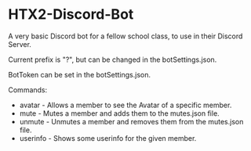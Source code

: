 # HTX2-Discord-Bot
A very basic Discord bot for a fellow school class, to use in their Discord Server.

Current prefix is "?", but can be changed in the botSettings.json.

BotToken can be set in the botSettings.json.

Commands:
- avatar - Allows a member to see the Avatar of a specific member.
- mute - Mutes a member and adds them to the mutes.json file.
- unmute - Unmutes a member and removes them from the mutes.json file.
- userinfo - Shows some userinfo for the given member.
